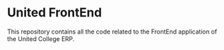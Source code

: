 # United FrontEnd

This repository contains all the code related to the FrontEnd application of the United College ERP.
